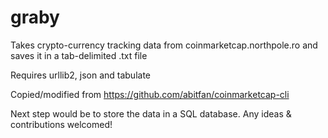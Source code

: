 # graby

Takes crypto-currency tracking data from coinmarketcap.northpole.ro and saves it in a tab-delimited .txt file

Requires urllib2, json and tabulate

Copied/modified from https://github.com/abitfan/coinmarketcap-cli


Next step would be to store the data in a SQL database. Any ideas & contributions welcomed!
